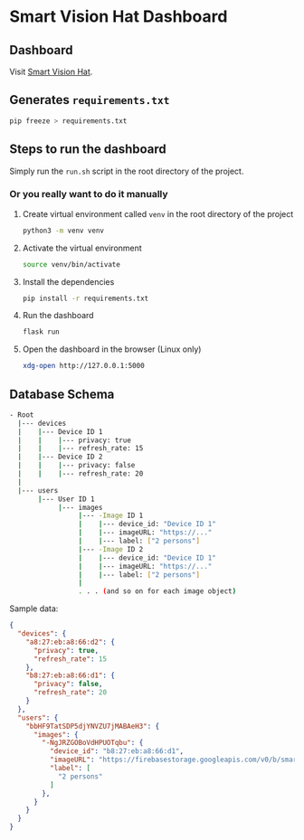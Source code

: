 # Smart Vision Hat Dashboard

 ## Dashboard
 Visit [Smart Vision Hat](https://misoto22.pythonanywhere.com).


 ## Generates `requirements.txt`

 ```bash
pip freeze > requirements.txt
```

## Steps to run the dashboard

Simply run the `run.sh` script in the root directory of the project.

### Or you really want to do it manually

1. Create virtual environment called `venv` in the root directory of the project

    ```bash
    python3 -m venv venv
    ```

2. Activate the virtual environment

    ```bash
    source venv/bin/activate
    ```

3. Install the dependencies

    ```bash
    pip install -r requirements.txt
    ```

4. Run the dashboard

    ```bash
    flask run
    ```

5. Open the dashboard in the browser (Linux only)

    ```bash
    xdg-open http://127.0.0.1:5000
    ```

## Database Schema

``` bash
- Root
  |--- devices
  |    |--- Device ID 1
  |    |    |--- privacy: true
  |    |    |--- refresh_rate: 15
  |    |--- Device ID 2
  |    |    |--- privacy: false
  |    |    |--- refresh_rate: 20
  |
  |--- users
       |--- User ID 1
            |--- images
                 |--- -Image ID 1
                 |    |--- device_id: "Device ID 1"
                 |    |--- imageURL: "https://..."
                 |    |--- label: ["2 persons"]
                 |--- -Image ID 2
                 |    |--- device_id: "Device ID 1"
                 |    |--- imageURL: "https://..."
                 |    |--- label: ["2 persons"]
                 |
                 . . . (and so on for each image object)
```

Sample data:

```json
{
  "devices": {
    "a8:27:eb:a8:66:d2": {
      "privacy": true,
      "refresh_rate": 15
    },
    "b8:27:eb:a8:66:d1": {
      "privacy": false,
      "refresh_rate": 20
    }
  },
  "users": {
    "bbHF9TatSDP5djYNVZU7jMABAeH3": {
      "images": {
        "-NgJRZGOBoVdHPUOTqbu": {
          "device_id": "b8:27:eb:a8:66:d1",
          "imageURL": "https://firebasestorage.googleapis.com/v0/b/smart-vision-hat.appspot.com/o/Public%2Fab50053a-8486-46d6-b8a7-6fdf6ccadcaf?alt=media",
          "label": [
            "2 persons"
          ]
        },
      }
    }
  }
}      
```

